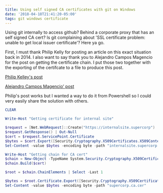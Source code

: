 ```yaml
---
title: Using self signed CA certificates with git on Windows
date: '2018-04-18T21:41:20-05:00'
tags: git windows certificate
---
```

Using git internally to access github? Behind a corporate proxy that has an self signed CA cert? Is git complaining about 'SSL certificate problem: unable to get local issuer certificate'? Here ya go.

First, I must thank Philip Kelly for posting an article on this exact situation back in 2014. I also want to say thank you to Alejandro Campos Magencio for the post on getting the certificate chain. I put those two together with the exporting of the certifcate to a file to produce this post.

[Philip Kelley's post](https://blogs.msdn.microsoft.com/phkelley/2014/01/20/adding-a-corporate-or-self-signed-certificate-authority-to-git-exes-store/)

[Alejandro Campos Magencio' post](https://blogs.msdn.microsoft.com/alejacma/2011/06/21/how-to-verify-validity-of-certificates-with-net/)

Philip's post works but I wanted a way to do it from Powershell so I could very easily share the solution with others.

```powershell
CLEAR

Write-Host "Getting certificate for internal site"

$request = [Net.WebRequest]::Create("https://internalsite.supercorp")
$request.GetResponse() | Out-Null
$cert = $request.ServicePoint.Certificate
$bytes = $cert.Export([Security.Cryptography.X509Certificates.X509ContentType]::Cert)
Set-Content -value $bytes -encoding byte -path "internalsite.supercorp.cer"

Write-Host "Getting chain for CA cert"
$chain = New-Object -TypeName System.Security.Cryptography.X509Certificates.X509Chain
$chain.Build($cert)

$root = $chain.ChainElements | Select -Last 1

$bytes = $root.Certificate.Export([Security.Cryptography.X509Certificates.X509ContentType]::Cert)
Set-Content -value $bytes -encoding byte -path "supercorp.ca.cer"
```
